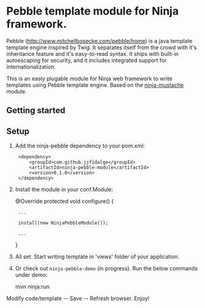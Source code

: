 Pebble template module for Ninja framework.
===========================================
Pebble (http://www.mitchellbosecke.com/pebble/home) is a java template template engine inspired by Twig. It separates itself from the crowd with it's inheritance feature and it's easy-to-read syntax. It ships with built-in autoescaping for security, and it includes integrated support for internationalization.

This is an easly plugable module for Ninja web framework to write templates using Pebble template engine. Based on the [ninja-mustache](https://github.com/kpacha/ninja-mustache) module.


Getting started
---------------

Setup
-----

1) Add the ninja-pebble dependency to your pom.xml:

        <dependency>
            <groupId>com.github.jjfidalgo</groupId>
            <artifactId>ninja-pebble-module</artifactId>
            <version>0.1.0</version>
        </dependency>

2) Install the module in your conf.Module:

    @Override
    protected void configure() {

        ...

        install(new NinjaPebbleModule());

        ...

    }
    
3) All set. Start writing template in 'views' folder of your application.


4) Or check out <code>ninja-pebble-demo</code> (in progress). Run the below commands under demo:

    mvn ninja:run


Modify code/template -- Save -- Refresh browser. Enjoy!


